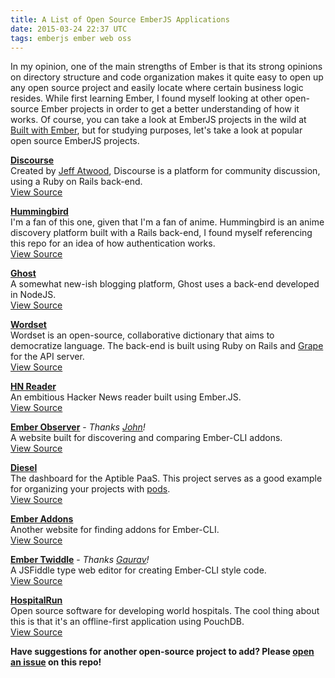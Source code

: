 ```yaml
---
title: A List of Open Source EmberJS Applications
date: 2015-03-24 22:37 UTC
tags: emberjs ember web oss
---
```


In my opinion, one of the main strengths of Ember is that its strong opinions on directory structure and code organization makes it quite easy to open up any open source project and easily locate where certain business logic resides. While first learning Ember, I found myself looking at other open-source Ember projects in order to get a better understanding of how it works. Of course, you can take a look at EmberJS projects in the wild at [Built with Ember](http://builtwithember.io), but for studying purposes, let's take a look at popular open source EmberJS projects.

**[Discourse](http://www.discourse.org/)**  
Created by [Jeff Atwood](http://blog.codinghorror.com/), Discourse is a platform for community discussion, using a Ruby on Rails back-end.  
[View Source](https://github.com/discourse/discourse)

**[Hummingbird](http://hummingbird.me)**  
I'm a fan of this one, given that I'm a fan of anime. Hummingbird is an anime discovery platform built with a Rails back-end, I found myself referencing this repo for an idea of how authentication works.  
[View Source](https://github.com/hummingbird-me/hummingbird)

**[Ghost](http://ghost.org)**  
A somewhat new-ish blogging platform, Ghost uses a back-end developed in NodeJS.  
[View Source](https://github.com/TryGhost/Ghost/tree/master/core/client)

**[Wordset](http://www.wordset.org)**  
Wordset is an open-source, collaborative dictionary that aims to democratize language. The back-end is built using Ruby on Rails and [Grape](http://intridea.github.io/grape/) for the API server.  
[View Source](https://github.com/wordset/wordset-ui)

**[HN Reader](http://chancancode.github.io/hn-reader/about)**  
An embitious Hacker News reader built using Ember.JS.  
[View Source](https://github.com/chancancode/hn-reader)

**[Ember Observer](http://emberobserver.com)** -  *Thanks [John](https://github.com/johnotander)!*  
A website built for discovering and comparing Ember-CLI addons.  
[View Source](https://github.com/emberobserver/client)  

**[Diesel](https://diesel.aptible.com)**  
The dashboard for the Aptible PaaS. This project serves as a good example for organizing your projects with [pods](http://www.ember-cli.com/#pod-structure).  
[View Source](https://github.com/aptible/diesel.aptible.com)

**[Ember Addons](http://emberaddons.com)**  
Another website for finding addons for Ember-CLI.  
[View Source](https://github.com/gcollazo/ember-cli-addon-search)

**[Ember Twiddle](http://ember-twiddle.com)** - *Thanks [Gaurav](https://github.com/Gaurav0)!*  
A JSFiddle type web editor for creating Ember-CLI style code.  
[View Source](https://github.com/ember-cli/ember-twiddle)  

**[HospitalRun](http://hospitalrun.io)**  
Open source software for developing world hospitals. The cool thing about this
is that it's an offline-first application using PouchDB.  
[View Source](https://github.com/HospitalRun/hospitalrun-frontend)  


**Have suggestions for another open-source project to add? Please [open an issue](https://github.com/iheanyi/iheanyi.github.io/issues/new) on this repo!**
